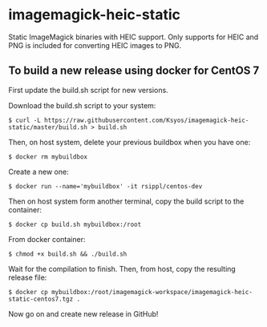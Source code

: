 # imagemagick-heic-static
Static ImageMagick binaries with HEIC support. Only supports for HEIC and PNG is included for converting HEIC images to PNG.

## To build a new release using docker for CentOS 7

First update the build.sh script for new versions.

Download the build.sh script to your system:

```
$ curl -L https://raw.githubusercontent.com/Ksyos/imagemagick-heic-static/master/build.sh > build.sh
```

Then, on host system, delete your previous buildbox when you have one:

```
$ docker rm mybuildbox
```

Create a new one:

```
$ docker run --name='mybuildbox' -it rsippl/centos-dev
```

Then on host system form another terminal, copy the build script to the container:

```
$ docker cp build.sh mybuildbox:/root
```

From docker container:

```
$ chmod +x build.sh && ./build.sh
```

Wait for the compilation to finish. Then, from host, copy the resulting release file:

```
$ docker cp mybuildbox:/root/imagemagick-workspace/imagemagick-heic-static-centos7.tgz .
```

Now go on and create new release in GitHub!
